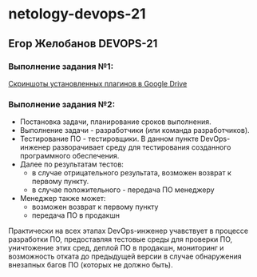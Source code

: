 # netology-devops-21
## Егор Желобанов DEVOPS-21

### Выполнение задания №1:

[Скриншоты установленных плагинов в Google Drive](https://drive.google.com/drive/folders/1NqtwmMjsFaIbzK4kk9Gz0TbzkXJbXPn3?usp=sharing)

### Выполнение задания №2:

* Постановка задачи, планирование сроков выполнения. 
* Выполнение задачи - разработчики (или команда разработчиков).
* Тестирование ПО - тестировщики. В данном пункте DevOps-инженер разворачивает среду для тестирования созданного программного обеспечения.
* Далее по результатам тестов:
    + в случае отрицательного результата, возможен возврат к первому пункту.
    + в случае положительного - передача ПО менеджеру
* Менеджер также может:
  + возможен возврат к первому пункту
  + передача ПО в продакшн

Практически на всех этапах DevOps-инженер учавствует в процессе разработки ПО, предоставляя тестовые среды для проверки ПО, 
уничтожение этих сред, деплой ПО в продакшн, мониторинг и возможность отката до предыдущей версии в случае обнаружения 
внезапных багов ПО (которых не должно быть).